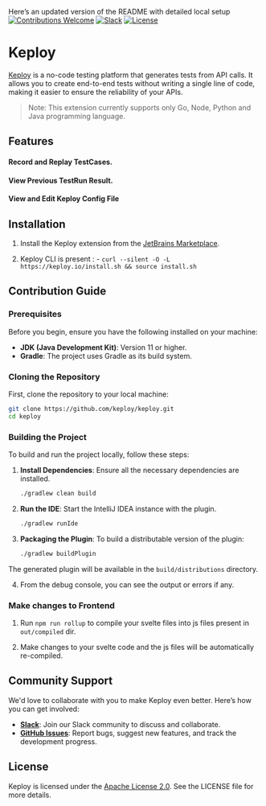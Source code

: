 Here’s an updated version of the README with detailed local setup 
[![Contributions Welcome](https://img.shields.io/badge/contributions-welcome-brightgreen?logo=github)](CODE_OF_CONDUCT.md) 
[![Slack](https://join.slack.com/t/keploy/shared_invite/zt-12rfbvc01-o54cOG0X1G6eVJTuI_orSA)](https://join.slack.com/t/keploy/shared_invite/zt-12rfbvc01-o54cOG0X1G6eVJTuI_orSA)
[![License](https://opensource.org/licenses/Apache-2.0)](https://opensource.org/licenses/Apache-2.0)

# Keploy

[Keploy](https://keploy.io) is a no-code testing platform that generates tests from API calls. It allows you to create end-to-end tests without writing a single line of code, making it easier to ensure the reliability of your APIs.

> Note:  This extension currently supports only Go, Node, Python and Java programming language.

## Features

#### Record and Replay TestCases. 
#### View Previous TestRun Result.
#### View and Edit Keploy Config File

## Installation

1. Install the Keploy extension from the [JetBrains Marketplace](https://plugins.jetbrains.com/).

2. Keploy CLI is present : - `curl --silent -O -L https://keploy.io/install.sh && source install.sh`

## Contribution Guide

### Prerequisites

Before you begin, ensure you have the following installed on your machine:

- **JDK (Java Development Kit)**: Version 11 or higher.
- **Gradle**: The project uses Gradle as its build system.

### Cloning the Repository

First, clone the repository to your local machine:

```bash
git clone https://github.com/keploy/keploy.git
cd keploy
```

### Building the Project

To build and run the project locally, follow these steps:

1. **Install Dependencies**: Ensure all the necessary dependencies are installed.

    ```bash
    ./gradlew clean build
    ```

2. **Run the IDE**: Start the IntelliJ IDEA instance with the plugin.

    ```bash
    ./gradlew runIde
    ```

3. **Packaging the Plugin**: To build a distributable version of the plugin:

    ```bash
    ./gradlew buildPlugin
    ```

The generated plugin will be available in the `build/distributions` directory.

4. From the debug console, you can see the output or errors if any.

### Make changes to Frontend

1. Run `npm run rollup` to compile your svelte files into js files present in `out/compiled` dir.

2. Make changes to your svelte code and the js files will be automatically re-compiled.


## Community Support

We'd love to collaborate with you to make Keploy even better. Here’s how you can get involved:

- **[Slack](https://join.slack.com/t/keploy/shared_invite/zt-12rfbvc01-o54cOG0X1G6eVJTuI_orSA)**: Join our Slack community to discuss and collaborate.
- **[GitHub Issues](https://github.com/keploy/keploy/issues)**: Report bugs, suggest new features, and track the development progress.

## License

Keploy is licensed under the [Apache License 2.0](https://opensource.org/licenses/Apache-2.0). See the LICENSE file for more details.
